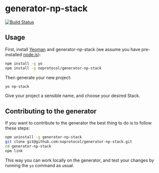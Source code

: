 # generator-np-stack

[![Build Status](https://www.travis-ci.org/noprotocol/generator-np-stack.svg?branch=master)](https://www.travis-ci.org/noprotocol/generator-np-stack)

## Usage

First, install [Yeoman](http://yeoman.io) and generator-np-stack (we assume you have pre-installed [node.js](https://nodejs.org/)):

```bash
npm install -g yo
npm install -g noprotocol/generator-np-stack
```

Then generate your new project:

```bash
yo np-stack
```

Give your project a sensible name, and choose your desired Stack.

## Contributing to the generator

If you want to contribute to the generator the best thing to do is to follow these steps:

```bash
npm uninstall -g generator-np-stack
git clone git@github.com:noprotocol/generator-np-stack.git
cd generator-np-stack
npm link
```

This way you can work locally on the generator, and test your changes by running the `yo` command as usual.
